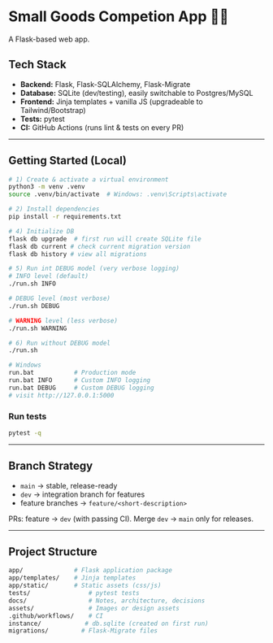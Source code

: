 # Small Goods Competion App 🏋️‍♂️

A Flask-based web app.

## Tech Stack

- **Backend:** Flask, Flask-SQLAlchemy, Flask-Migrate
- **Database:** SQLite (dev/testing), easily switchable to Postgres/MySQL
- **Frontend:** Jinja templates + vanilla JS (upgradeable to Tailwind/Bootstrap)
- **Tests:** pytest
- **CI:** GitHub Actions (runs lint & tests on every PR)

---

## Getting Started (Local)

```bash
# 1) Create & activate a virtual environment
python3 -m venv .venv
source .venv/bin/activate  # Windows: .venv\Scripts\activate

# 2) Install dependencies
pip install -r requirements.txt

# 4) Initialize DB
flask db upgrade  # first run will create SQLite file
flask db current # check current migration version
flask db history # view all migrations

# 5) Run int DEBUG model (very verbose logging)
# INFO level (default)
./run.sh INFO

# DEBUG level (most verbose)
./run.sh DEBUG

# WARNING level (less verbose)
./run.sh WARNING

# 6) Run without DEBUG model
./run.sh

# Windows
run.bat           # Production mode
run.bat INFO      # Custom INFO logging
run.bat DEBUG     # Custom DEBUG logging
# visit http://127.0.0.1:5000
```

### Run tests

```bash
pytest -q
```

---

## Branch Strategy

- `main` → stable, release-ready
- `dev` → integration branch for features
- feature branches → `feature/<short-description>`

PRs: feature → `dev` (with passing CI). Merge `dev` → `main` only for releases.

---

## Project Structure

```bash
app/              # Flask application package
app/templates/    # Jinja templates
app/static/       # Static assets (css/js)
tests/                # pytest tests
docs/                 # Notes, architecture, decisions
assets/               # Images or design assets
.github/workflows/    # CI
instance/            # db.sqlite (created on first run)
migrations/         # Flask-Migrate files
```